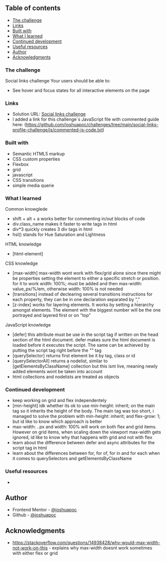 ## Table of contents

  - [The challenge](#the-challenge)
  - [Links](#links)
  - [Built with](#built-with)
  - [What I learned](#what-i-learned)
  - [Continued development](#continued-development)
  - [Useful resources](#useful-resources)
  - [Author](#author)
  - [Acknowledgments](#acknowledgments)


### The challenge

Social links challenge
Your users should be able to: 
- See hover and focus states for all interactive elements on the page

### Links

- Solution URL: [Social links challenge](https://joshuapoc.github.io/challenges/social-links-profile-challenge)
- I added a link for this challenge´s JavaScript file with commented guide here: (https://github.com/joshuapoc/challenges/tree/main/social-links-profile-challenge/js/commented-js-code.txt)

### Built with

- Semantic HTML5 markup
- CSS custom properties
- Flexbox
- grid
- javascript
- CSS transitions
- simple media querie

### What I learned

Common knowglede
- shift + alt + a works better for commenting in/out blocks of code
- div.class_name makes it faster to write tags in html
- div*3 quickly creates 3 div tags in html
- hsl() stands for Hue Saturation and Lightness  

HTML knowledge
- [html-element]

CSS knowledge
- [max-width] max-width wont work with flex/grid alone since there might be properties setting the element to either a specific stretch or position. for it to work width: 100%; must be added and then max-width: value_px/%/em, otherwise width: 100% is not needed 
- [transitions] instead of declearing several transitions instructions for each property, they can be in one declaration separated by ","
- [z-index] works for layering elements. It works by setting a hierarchy amongst elements. The element with the biggest number will be the one portrayed and layered first or on "top"

JavaScript knowledge
- [defer] this attribute must be use in the script tag if written on the head section of the html document. defer makes sure the html document is loaded before it executes the script. The same can be achieved by putting the script tag right before the "</body>" tag
- [querySelector] returns first element be it by tag, class or id
- [querySelectorAll] returns a nodelist, similar to [getElementsByClassName] collection but this isnt live, meaning newly added elements wont be taken into account
- html collections and nodelists are treated as objects

### Continued development

- keep working on grid and flex independentely
- [min-height] idk whether its ok to use min-height: inherit; on the main tag so it inherits the height of the body. The main tag was too short, i managed to solve the problem with min-height: inherit; and flex-grow: 1; but id like to know which approach is better
- max-width: ..px and width: 100% will work on both flex and grid items. However on grid items, when scaling down the viewport max-width gets ignored, id like to know why that happens with grid and not with flex
- learn about the difference between defer and async attributes for the script tag in html 
- learn about the differences between for, for of, for in and for each when it comes to querySelectors and getElementsByClassName

### Useful resources

- 

## Author

- Frontend Mentor - [@joshuapoc](https://www.frontendmentor.io/profile/joshuapoc)
- Github - [@joshuapoc](https://github.com/joshuapoc)

## Acknowledgments

- https://stackoverflow.com/questions/14938428/why-would-max-width-not-work-on-this - explains why max-width doesnt work sometimes with either flex or grid
